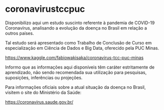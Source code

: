 # coronavirustccpuc
Disponibilizo aqui um estudo suscinto referente à pandemia de COVID-19 Coronavírus, analisando a evolução da doença no Brasil em relação a outros países.

Tal estudo será apresentado como Trabalho de Conclusão de Curso em especialização em Ciência de Dados e Big Data, oferecido pela PUC Minas.

https://www.kaggle.com/fabiowakisaka/coronavirus-tcc-puc-minas

Informo que as informações aqui disponíveis têm caráter estritamente de aprendizado, não sendo recomendada sua utilização para pesquisas, suposições, inferências ou projeções.

Para informações oficiais sobre a atual situação da doença no Brasil, visitem o site do Ministério da Saúde:

https://coronavirus.saude.gov.br/
